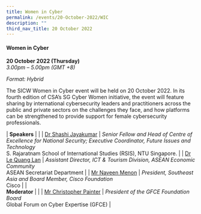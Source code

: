 ```yaml
---
title: Women in Cyber
permalink: /events/20-October-2022/WIC
description: ""
third_nav_title: 20 October 2022
---
```

#### **Women in Cyber**

**20 October 2022 (Thursday)**  
*3.00pm – 5.00pm (GMT +8)*

*Format: Hybrid*

The SICW Women in Cyber event will be held on 20 October 2022. In its fourth edition of CSA’s SG Cyber Women initiative, the event will feature sharing by international cybersecurity leaders and practitioners across the public and private sectors on the challenges they face, and how platforms can be strengthened to provide support for female cybersecurity professionals.

| **Speakers**               |                                                                                                                                   |
| [Dr Shashi Jayakumar](/speaker-s-jayakumar)    | *Senior Fellow and Head of Centre of Excellence for National Security; Executive Coordinator, Future Issues and Technology*<br>S. Rajaratnam School of International Studies (RSIS), NTU Singapore.  |
| [Dr Le Quang Lan](/speaker-le-quang-lan)        | *Assistant   Director, ICT  & Tourism Division,   ASEAN Economic Community*<br>ASEAN Secretariat Department                                              |
| [Mr Naveen Menon](/speaker-naveen-menon)        | *President,   Southeast Asia and Board Member, Cisco Foundation*<br>Cisco                                                                    |
| <br> **Moderator**              |                                                                                                                                   |
| [Mr Christopher Painter](/moderator-christopher-painter) | *President of the GFCE Foundation Board*<br>Global Forum on Cyber Expertise (GFCE)                                                                                                                         |